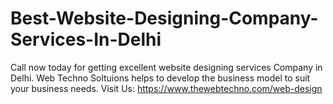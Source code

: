 # Best-Website-Designing-Company-Services-In-Delhi
Call now today for getting excellent website designing  services Company in Delhi. Web Techno Soltuions helps to develop the business model to suit your business needs. Visit Us: https://www.thewebtechno.com/web-design
